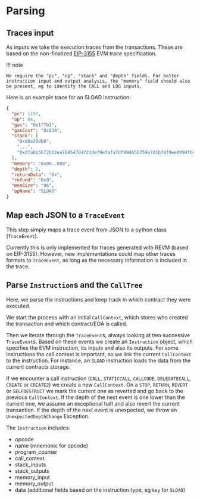 # Parsing

## Traces input

As inputs we take the execution traces from the transactions. These are based on the non-finalized [EIP-3155](https://eips.ethereum.org/EIPS/eip-3155) EVM trace specification.

!!! note

    We require the "pc", "op", "stack" and "depth" fields. For better instruction input and output analysis, the "memory" field should also be present, eg to identify the CALL and LOG inputs.

Here is an example trace for an SLOAD instruction:

```json
{
  "pc": 1157,
  "op": 84,
  "gas": "0x1f7b1",
  "gasCost": "0x834",
  "stack": [
    "0xd0e30db0",
    "...",
    "0xd7a8b5b72b22ea76954784721def9efafa7df99d65b759e7d1b78f9ee0094fbc"
  ],
  "memory": "0x00..080",
  "depth": 2,
  "returnData": "0x",
  "refund": "0x0",
  "memSize": "96",
  "opName": "SLOAD"
}
```

## Map each JSON to a `TraceEvent`

This step simply maps a trace event from JSON to a python class (`TraceEvent`).

Currently this is only implemented for traces generated with REVM (based on EIP-3155). However, new implementations could map other traces formats to `TraceEvent`, as long as the necessary information is included in the trace.

## Parse `Instruction`s and the `CallTree`

Here, we parse the instructions and keep track in which contract they were executed.

We start the process with an initial `CallContext`, which stores who created the transaction and which contract/EOA is called.

Then we iterate through the `TraceEvent`s, always looking at two successive `TraceEvent`s. Based on these events we create an `Instruction` object, which specifies the EVM instruction, its inputs and also its outputs. For some instructions the call context is important, so we link the current `CallContext` to the instruction. For instance, an `SLOAD` instruction loads the data from the current contracts storage.

If we encounter a call instruction (`CALL`, `STATICCALL`, `CALLCODE`, `DELEGATECALL`, `CREATE` or `CREATE2`) we create a new `CallContext`. On a `STOP`, `RETURN`, `REVERT` or `SELFDESTRUCT` we mark the current one as reverted and go back to the previous `CallContext`. If the depth of the next event is one lower than the current one, we assume an exceptional halt and also revert the current transaction. If the depth of the next event is unexpected, we throw an `UnexpectedDepthChange` Exception.

The `Instruction` includes:

- opcode
- name (mnemonic for opcode)
- program_counter
- call_context
- stack_inputs
- stack_outputs
- memory_input
- memory_output
- data (additional fields based on the instruction type, eg `key` for `SLOAD`)
